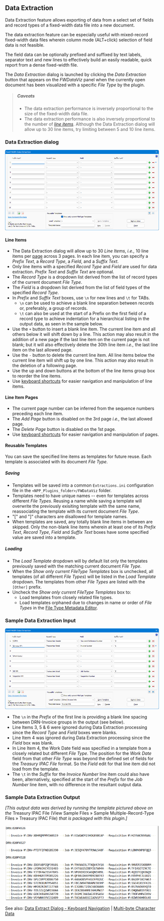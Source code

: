 ## Data Extraction

Data Extraction feature allows exporting of data from a select set of fields and record types of a fixed-width data file into a new document.

The data extraction feature can be especially useful with mixed-record fixed-width data files wherein column mode (ALT+click) selection of field data is not feasible.

The field data can be optionally prefixed and suffixed by text labels, separator text and new lines to effectively build an easily readable, quick report from a dense fixed-width file.

The _Data Extraction_ dialog is launched by clicking the _Data Extraction_ button that appears on the _FWDataViz_ panel when the currently open document has been visualized with a specific _File Type_ by the plugin.

>##### Caveats
 >* The data extraction performance is inversely proportional to the size of the fixed-width data file.
 >* The data extraction performance is also inversely proportional to the number of [_line items_](https://github.com/shriprem/FWDataViz/blob/master/docs/data_extract_dialog.md#line-items). Although the Data Extraction dialog will allow up to 30 line items, try limiting between 5 and 10 line items.

### Data Extraction dialog
![Data_Extraction_Dialog](https://raw.githubusercontent.com/shriprem/FWDataViz/master/images/data_extract_dialog.png)

#### Line Items
* The Data Extraction dialog will allow up to 30 _Line Items_, _i.e.,_ 10 line items per [page](https://github.com/shriprem/FWDataViz/blob/master/docs/data_extract_dialog.md#line-item-pages) across 3 pages. In each line item, you can specify a _Prefix Text_, a _Record Type_, a _Field_, and a _Suffix Text_.
* Only line items with a specified _Record Type_ and _Field_ are used for data extraction. _Prefix Text_ and _Suffix Text_ are optional.
* The _Record Type_ is a dropdown list derived from the list of record types of the current document _File Type_.
* The _Field_ is a dropdown list derived from the list of field types of the specified _Record Type_.
* In _Prefix_ and _Suffix Text_ boxes, use `\n` for new lines and `\t` for TABs.
   * `\n` can be used to achieve a blank line separation between records or, preferably, a group of records.
   * `\t` can also be used at the start of a Prefix on the first field of a record type to achieve indentation for a hierarchical listing in the output data, as seen in the sample below.
* Use the `+` button to insert a blank line item. The current line item and all others below it will shift down by a line. This action may also result in the addition of a new page if the last line item on the current page is not blank; but it will also effectively delete the 30th line item _i.e.,_ the last line item on the last allowed page.
* Use the `-` button to delete the current line item. All line items below the current line item will shift up by one line. This action may also result in the deletion of a following page.
* Use the up and down buttons at the bottom of the line items group box to reorder the line items.
* Use [keyboard shortcuts](https://github.com/shriprem/FWDataViz/blob/master/docs/data_extract_key_shortcuts.md) for easier navigation and manipulation of line items.

#### Line Item Pages
* The current page number can be inferred from the sequence numbers preceding each line item.
* The _Add Page_ button is disabled on the 3rd page _i.e.,_ the last allowed page.
* The _Delete Page_ button is disabled on the 1st page.
* Use [keyboard shortcuts](https://github.com/shriprem/FWDataViz/blob/master/docs/data_extract_key_shortcuts.md) for easier navigation and manipulation of pages.

#### Reusable Templates
You can save the specified line items as templates for future reuse. Each template is associated with its document _File Type_.
##### Saving
* Templates will be saved into a common `Extractions.ini` configuration file in the `<NPP_Plugins_folder>/FWDataViz` folder.
* Templates need to have unique names -- even for templates across different _File Types_. Reusing a name while saving a template will overwrite the previously exisiting template with the same name, reassociating the template with its current document _File Type_.
* "[" and "]" characters are disallowed for template names.
* When templates are saved, any totally blank line items in between are skipped. Only the non-blank line items wherein at least one of its _Prefix Text_, _Record Type_, _Field_ and _Suffix Text_ boxes have some specified value are saved into a template.
##### Loading
* The _Load Template_ dropdown will by default list only the templates previously saved with the matching current document _File Type_.
* When the _Show only current FileType Templates_ box is unchecked, all templates (of all different _File Types_) will be listed in the _Load Template_ dropdown. The templates from other _File Types_ are listed with the `[Other]` prefix.
* Uncheck the _Show only current FileType Templates_ box to:
   * Load templates from closely related file types.
   * Load templates orphaned due to changes in name or order of _File Types_ in the [File Type Metadata Editor](https://github.com/shriprem/FWDataViz/blob/master/docs/file_type_config_dialog.md).

### Sample Data Extraction Input
![Data_Extraction_Sample](https://raw.githubusercontent.com/shriprem/FWDataViz/master/images/data_extract_sample.png)

* The `\n` in the _Prefix_ of the first line is providing a blank line spacing between DRN-Invoice groups in the output (see below).
* Line Items 3, 5 & 6 were ignored during Data Extraction processing since the _Record Type_ and _Field_ boxes were blanks.
* Line Item 4 was ignored during Data Extraction processing since the _Field_ box was blank.
* In Line Item 4, the Work Date field was specified in a template from a closely related but different _File Type_. The position for the _Work Date_ field from that other _File Type_ was beyond the defined set of fields for the _Treasury IPAC File_ format. So the _Field_ edit for that line item did not load from the template.
* The `\t` in the _Suffix_ for the _Invoice Number_ line item could also have been, alternatively, specified at the start of the _Prefix_ for the _Job Number_ line item, with no difference in the resultant output data.


### Sample Data Extraction Output
_[This output data was derived by running the template pictured above on the_ Treasury IPAC File (View Sample Files » Sample Multiple-Record-Type Files » Treasury IPAC File) _that is packaged with this plugin.]_

![Sample_Data_Output](https://raw.githubusercontent.com/shriprem/FWDataViz/master/images/data_extract_output.png)

See also: [Data Extract Dialog - Keyboard Navigation](https://github.com/shriprem/FWDataViz/blob/master/docs/data_extract_key_shortcuts.md) | [Multi-byte Character Data](https://github.com/shriprem/FWDataViz/blob/master/docs/multibyte_character_data.md)